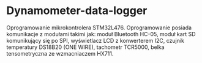 # Dynamometer-data-logger

Oprogramowanie mikrokontrolera STM32L476.
Oprogramowanie posiada komunikacje z modułami takimi jak:
moduł Bluetooth HC-05,
moduł kart SD komunikujący się po SPI,
wyświetlacz LCD z konwerterem I2C,
czujnik temperatury DS18B20 (ONE WIRE),
tachometr TCR5000,
belka tensometryczna ze wzmacniaczem HX711.
